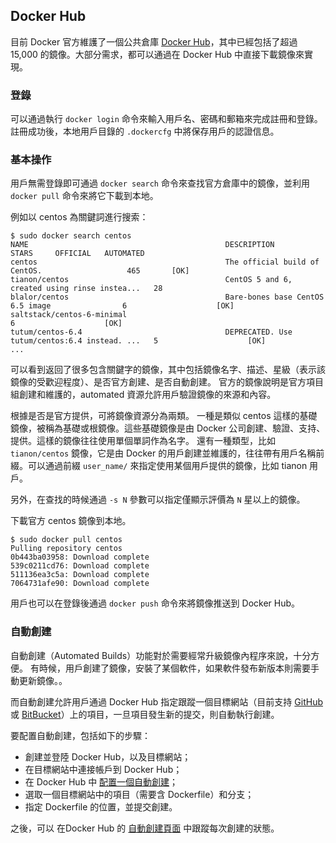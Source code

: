 ## Docker Hub
目前 Docker 官方維護了一個公共倉庫 [Docker Hub](https://hub.docker.com/)，其中已經包括了超過 15,000 的鏡像。大部分需求，都可以通過在 Docker Hub 中直接下載鏡像來實現。

### 登錄
可以通過執行 `docker login` 命令來輸入用戶名、密碼和郵箱來完成註冊和登錄。
註冊成功後，本地用戶目錄的 `.dockercfg` 中將保存用戶的認證信息。

### 基本操作
用戶無需登錄即可通過 `docker search` 命令來查找官方倉庫中的鏡像，並利用 `docker pull` 命令來將它下載到本地。

例如以 centos 為關鍵詞進行搜索：
```
$ sudo docker search centos
NAME                                            DESCRIPTION                                     STARS     OFFICIAL   AUTOMATED
centos                                          The official build of CentOS.                   465       [OK]
tianon/centos                                   CentOS 5 and 6, created using rinse instea...   28
blalor/centos                                   Bare-bones base CentOS 6.5 image                6                    [OK]
saltstack/centos-6-minimal                                                                      6                    [OK]
tutum/centos-6.4                                DEPRECATED. Use tutum/centos:6.4 instead. ...   5                    [OK]
...
```
可以看到返回了很多包含關鍵字的鏡像，其中包括鏡像名字、描述、星級（表示該鏡像的受歡迎程度）、是否官方創建、是否自動創建。
官方的鏡像說明是官方項目組創建和維護的，automated 資源允許用戶驗證鏡像的來源和內容。

根據是否是官方提供，可將鏡像資源分為兩類。
一種是類似 centos 這樣的基礎鏡像，被稱為基礎或根鏡像。這些基礎鏡像是由 Docker 公司創建、驗證、支持、提供。這樣的鏡像往往使用單個單詞作為名字。
還有一種類型，比如 `tianon/centos` 鏡像，它是由 Docker 的用戶創建並維護的，往往帶有用戶名稱前綴。可以通過前綴 `user_name/` 來指定使用某個用戶提供的鏡像，比如 tianon 用戶。

另外，在查找的時候通過 `-s N` 參數可以指定僅顯示評價為 `N` 星以上的鏡像。

下載官方 centos 鏡像到本地。
```
$ sudo docker pull centos
Pulling repository centos
0b443ba03958: Download complete
539c0211cd76: Download complete
511136ea3c5a: Download complete
7064731afe90: Download complete
```
用戶也可以在登錄後通過 `docker push` 命令來將鏡像推送到 Docker Hub。

### 自動創建
自動創建（Automated Builds）功能對於需要經常升級鏡像內程序來說，十分方便。
有時候，用戶創建了鏡像，安裝了某個軟件，如果軟件發布新版本則需要手動更新鏡像。。

而自動創建允許用戶通過 Docker Hub 指定跟蹤一個目標網站（目前支持 [GitHub](github.org) 或 [BitBucket](bitbucket.org)）上的項目，一旦項目發生新的提交，則自動執行創建。

要配置自動創建，包括如下的步驟：
* 創建並登陸 Docker Hub，以及目標網站；
* 在目標網站中連接帳戶到 Docker Hub；
* 在 Docker Hub 中 [配置一個自動創建](https://registry.hub.docker.com/builds/add/)；
* 選取一個目標網站中的項目（需要含 Dockerfile）和分支；
* 指定 Dockerfile 的位置，並提交創建。

之後，可以 在Docker Hub 的 [自動創建頁面](https://registry.hub.docker.com/builds/) 中跟蹤每次創建的狀態。
